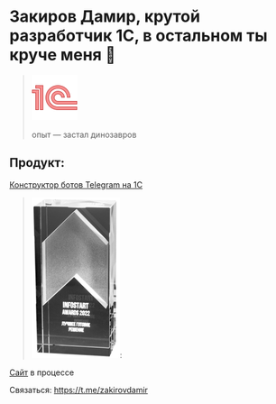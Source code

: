 # Закиров Дамир, крутой разработчик 1С, в остальном ты круче меня :cowboy_hat_face:
> ![](https://github.com/dzakirov/dzakirov/blob/main/icons8-1c-80.png)
>
> опыт — застал динозавров

## Продукт:
[Конструктор ботов Telegram на 1С](https://infostart.ru/public/1459912/)
> ![Лучший продукт 2022](https://github.com/dzakirov/dzakirov/blob/main/reward-infostart.png):

[Сайт](https://telegram-1c.ru) в процессе

Связаться: <https://t.me/zakirovdamir>
